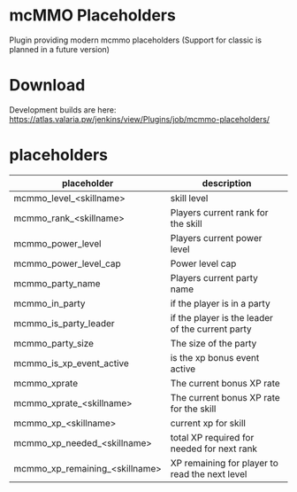 # mcMMO Placeholders

Plugin providing modern mcmmo placeholders
(Support for classic is planned in a future version)

# Download
Development builds are here: https://atlas.valaria.pw/jenkins/view/Plugins/job/mcmmo-placeholders/


# placeholders

| placeholder                        | description                                      |
|------------------------------------|--------------------------------------------------|
| mcmmo_level_\<skillname>           | skill level                                      |
| mcmmo_rank_\<skillname>            | Players current rank for the skill               |
| mcmmo_power_level                  | Players current power level                      |
| mcmmo_power_level_cap              | Power level cap                                  |
| mcmmo_party_name                   | Players current party name                       |
| mcmmo_in_party                     | if the player is in a party                      |
| mcmmo_is_party_leader              | if the player is the leader of the current party |
| mcmmo_party_size                   | The size of the party                            |
| mcmmo_is_xp_event_active           | is the xp bonus event active                     |
| mcmmo_xprate                       | The current bonus XP rate                        |
| mcmmo_xprate_\<skillname>          | The current bonus XP rate for the skill          |
| mcmmo_xp_\<skillname>              | current xp for skill                             |
| mcmmo_xp_needed_\<skillname>       | total XP required for needed for next rank       |
| mcmmo_xp_remaining_\<skillname>    | XP remaining for player to read the next level   |